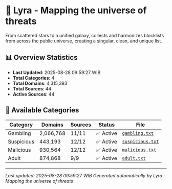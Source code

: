 # 🌌 Lyra - Mapping the universe of threats

From scattered stars to a unified galaxy, collects and harmonizes blocklists from across the public universe, creating a singular, clean, and unique list.

## 📊 Overview Statistics

- **Last Updated**: 2025-08-28 09:59:27 WIB
- **Total Categories**: 4
- **Total Domains**: 4,315,393
- **Total Sources**: 44
- **Active Sources**: 44

## 📂 Available Categories

| Category | Domains | Sources | Status | File |
|----------|---------|---------|--------|------|
| Gambling | 2,066,768 | 11/11 | ✅ Active | [`gambling.txt`](blocklist/gambling.txt) |
| Suspicious | 443,193 | 12/12 | ✅ Active | [`suspicious.txt`](blocklist/suspicious.txt) |
| Malicious | 930,564 | 12/12 | ✅ Active | [`malicious.txt`](blocklist/malicious.txt) |
| Adult | 874,868 | 9/9 | ✅ Active | [`adult.txt`](blocklist/adult.txt) |


---

*Last updated: 2025-08-28 09:59:27 WIB*
*Generated automatically by Lyra - Mapping the universe of threats*
